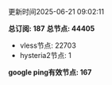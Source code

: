 更新时间2025-06-21 09:02:11

**总订阅: 187**
**总节点: 44405**
- vless节点: 22703
- hysteria2节点: 1

**google ping有效节点: 167**

